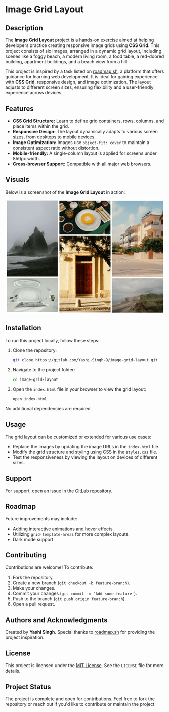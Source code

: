 # Image Grid Layout

## Description
The **Image Grid Layout** project is a hands-on exercise aimed at helping developers practice creating responsive image grids using **CSS Grid**. This project consists of six images, arranged in a dynamic grid layout, including scenes like a foggy beach, a modern living room, a food table, a red-doored building, apartment buildings, and a beach view from a hill.

This project is inspired by a task listed on [roadmap.sh](https://roadmap.sh/projects/image-grid), a platform that offers guidance for learning web development. It is ideal for gaining experience with **CSS Grid**, responsive design, and image optimization. The layout adjusts to different screen sizes, ensuring flexibility and a user-friendly experience across devices.

## Features
- **CSS Grid Structure:** Learn to define grid containers, rows, columns, and place items within the grid.
- **Responsive Design:** The layout dynamically adapts to various screen sizes, from desktops to mobile devices.
- **Image Optimization:** Images use `object-fit: cover` to maintain a consistent aspect ratio without distortion.
- **Mobile-friendly:** A single-column layout is applied for screens under 850px width.
- **Cross-browser Support:** Compatible with all major web browsers.

## Visuals
Below is a screenshot of the **Image Grid Layout** in action:

![Image Grid Layout](images/ScreenShot.jpg)

## Installation
To run this project locally, follow these steps:

1. Clone the repository:
   ```bash
   git clone https://gitlab.com/Yashi-Singh-9/image-grid-layout.git
   ```
2. Navigate to the project folder:
   ```bash
   cd image-grid-layout
   ```
3. Open the `index.html` file in your browser to view the grid layout:
   ```bash
   open index.html
   ```

No additional dependencies are required.

## Usage
The grid layout can be customized or extended for various use cases:
- Replace the images by updating the image URLs in the `index.html` file.
- Modify the grid structure and styling using CSS in the `styles.css` file.
- Test the responsiveness by viewing the layout on devices of different sizes.

## Support
For support, open an issue in the [GitLab repository](https://gitlab.com/Yashi-Singh-9/image-grid-layout/-/issues).

## Roadmap
Future improvements may include:
- Adding interactive animations and hover effects.
- Utilizing `grid-template-areas` for more complex layouts.
- Dark mode support.

## Contributing
Contributions are welcome! To contribute:
1. Fork the repository.
2. Create a new branch (`git checkout -b feature-branch`).
3. Make your changes.
4. Commit your changes (`git commit -m 'Add some feature'`).
5. Push to the branch (`git push origin feature-branch`).
6. Open a pull request.

## Authors and Acknowledgments
Created by **Yashi Singh**. Special thanks to [roadmap.sh](https://roadmap.sh) for providing the project inspiration.

## License
This project is licensed under the [MIT License](LICENSE). See the `LICENSE` file for more details.

## Project Status
The project is complete and open for contributions. Feel free to fork the repository or reach out if you'd like to contribute or maintain the project.